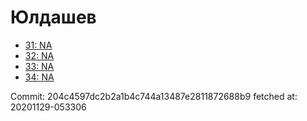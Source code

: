 # Юлдашев
- [31: NA](31.md)
- [32: NA](32.md)
- [33: NA](33.md)
- [34: NA](34.md)

Commit: 204c4597dc2b2a1b4c744a13487e2811872688b9
 fetched at: 20201129-053306
